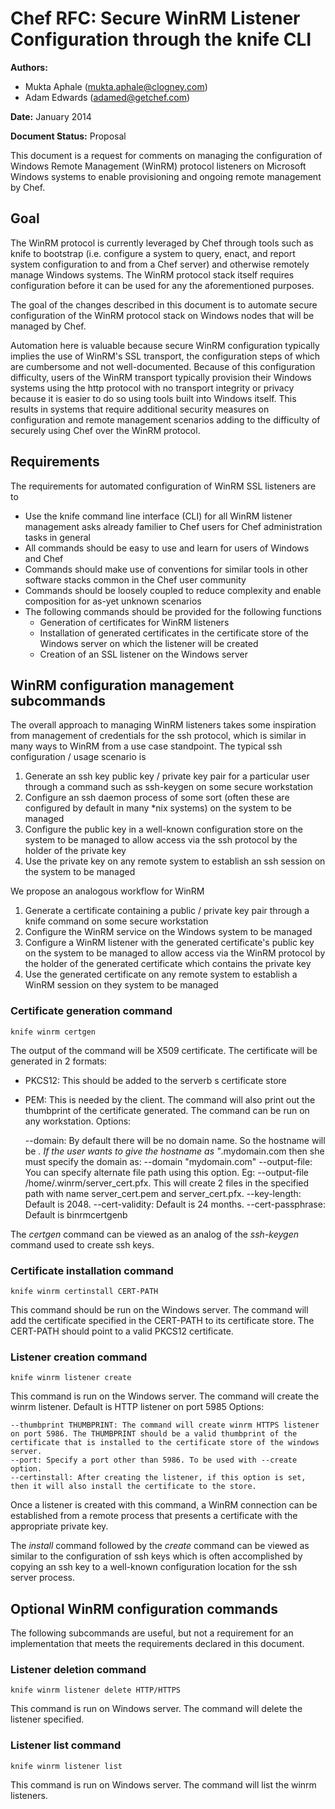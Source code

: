# Chef RFC: Secure WinRM Listener Configuration through the knife CLI

**Authors:**

- Mukta Aphale (mukta.aphale@clogney.com)
- Adam Edwards (adamed@getchef.com)

**Date:** January 2014

**Document Status:** Proposal

This document is a request for comments on managing the configuration of
Windows Remote Management (WinRM) protocol listeners on Microsoft Windows
systems to enable provisioning and ongoing remote management by Chef.

## Goal
The WinRM protocol is currently leveraged by Chef through tools such as knife
to bootstrap (i.e. configure a system to query, enact, and report system
configuration to and from a Chef server) and otherwise remotely manage Windows
systems. The WinRM protocol stack itself requires configuration before it can
be used for any the aforementioned purposes.

The goal of the changes described in this document is to automate secure
configuration of the WinRM protocol stack on Windows nodes that will be
managed by Chef.

Automation here is valuable because secure WinRM configuration typically
implies the use of WinRM's SSL transport, the configuration steps of which are
cumbersome and not well-documented. Because of this configuration difficulty, users of the WinRM transport typically provision
their Windows systems using the http protocol with no transport integrity or privacy
because it is easier to do so using tools built into Windows itself. This
results in systems that require additional security measures on configuration
and remote management scenarios adding to the difficulty of securely using
Chef over the WinRM protocol.

## Requirements
The requirements for automated configuration of WinRM SSL listeners are to

- Use the knife command line interface (CLI) for all WinRM listener management
  asks already familier to Chef users for Chef administration tasks in general
- All commands should be easy to use and learn for users of Windows and Chef
- Commands should make use of conventions for similar tools in other software
  stacks common in the Chef user community
- Commands should be loosely coupled to reduce complexity and enable
  composition for as-yet unknown scenarios
- The following commands should be provided for the following functions
  - Generation of certificates for WinRM listeners
  - Installation of generated certificates in the certificate store of the
    Windows server on which the listener will be created
  - Creation of an SSL listener on the Windows server

## WinRM configuration management subcommands
The overall approach to managing WinRM listeners takes some inspiration from
management of credentials for the ssh protocol, which is similar in many ways
to WinRM from a use case standpoint. The typical ssh configuration / usage scenario is

1. Generate an ssh key public key / private key pair for a particular user through a command such as
ssh-keygen on some secure workstation
2. Configure an ssh daemon process of some sort (often these are configured by default in many *nix systems) on the system to be managed
3. Configure the public key in a well-known configuration store on the system
to be managed to allow access via the ssh protocol by the holder of the private key
4. Use the private key on any remote system to establish an ssh session on the
system to be managed

We propose an analogous workflow for WinRM

1. Generate a certificate containing a public / private key pair through a
knife command on some secure workstation
2. Configure the WinRM service on the Windows system to be managed
3. Configure a WinRM listener with the generated certificate's public key on
the system to be managed to allow access via the WinRM protocol by the holder
of the generated certificate which contains the private key
4. Use the generated certificate on any remote system to establish a WinRM
session on they system to be managed

### Certificate generation command

    knife winrm certgen
    
The output of the command will be X509 certificate. The certificate will be
generated in 2 formats:
- PKCS12: This should be added to the serverb
s certificate store
- PEM: This is needed by the client.
The command will also print out the thumbprint of the certificate generated.
The command can be run on any workstation.
Options:

    --domain: By default there will be no domain name. So the hostname will be
    *. If the user wants to give the hostname as "*.mydomain.com then she must
    specify the domain as: --domain "mydomain.com"
    --output-file: You can specify alternate file path using this option. Eg:
    --output-file /home/.winrm/server\_cert.pfx. This will create 2 files in
    the specified path with name server\_cert.pem and server_cert.pfx.
    --key-length: Default is 2048.
    --cert-validity: Default is 24 months.
    --cert-passphrase: Default is binrmcertgenb

The *certgen* command can be viewed as an analog of the *ssh-keygen* command used to create ssh keys.

### Certificate installation command

    knife winrm certinstall CERT-PATH

This command should be run on the Windows server. The command will add the
certificate specified in the CERT-PATH to its certificate store. The CERT-PATH
should point to a valid PKCS12 certificate.

### Listener creation command

    knife winrm listener create

This command is run on the Windows server. The command will create the winrm
listener. Default is HTTP listener on port 5985
Options:

    --thumbprint THUMBPRINT: The command will create winrm HTTPS listener on port 5986. The THUMBPRINT should be a valid thumbprint of the certificate that is installed to the certificate store of the windows server.
    --port: Specify a port other than 5986. To be used with --create option.
	--certinstall: After creating the listener, if this option is set, then it will also install the certificate to the store.

Once a listener is created with this command, a WinRM connection can be
established from a remote process that presents a certificate with the
appropriate private key.

The *install* command followed by the *create* command can be viewed as
similar to the configuration of ssh keys which is often accomplished by
copying an ssh key to a well-known configuration location for the ssh server process.

## Optional WinRM configuration commands
The following subcommands are useful, but not a requirement for an
implementation that meets the requirements declared in this document.

### Listener deletion command

    knife winrm listener delete HTTP/HTTPS

This command is run on Windows server. The command will delete the listener
specified.
### Listener list command

    knife winrm listener list

This command is run on Windows server. The command will list the winrm listeners.
